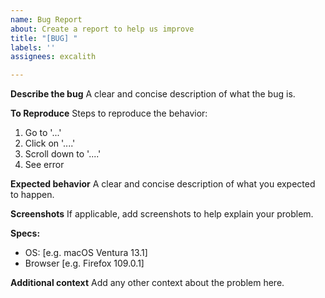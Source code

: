 ```yaml
---
name: Bug Report
about: Create a report to help us improve
title: "[BUG] "
labels: ''
assignees: excalith

---
```


**Describe the bug**
A clear and concise description of what the bug is.

**To Reproduce**
Steps to reproduce the behavior:
1. Go to '...'
2. Click on '....'
3. Scroll down to '....'
4. See error

**Expected behavior**
A clear and concise description of what you expected to happen.

**Screenshots**
If applicable, add screenshots to help explain your problem.

**Specs:**
 - OS: [e.g. macOS Ventura 13.1]
 - Browser [e.g. Firefox 109.0.1]

**Additional context**
Add any other context about the problem here.
